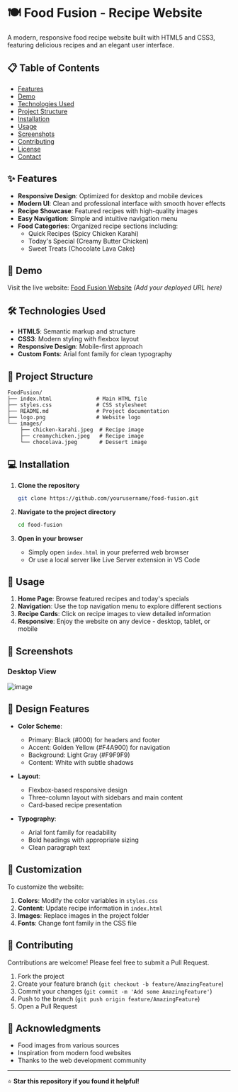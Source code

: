 # 🍽️ Food Fusion - Recipe Website

A modern, responsive food recipe website built with HTML5 and CSS3, featuring delicious recipes and an elegant user interface.

## 📋 Table of Contents
- [Features](#features)
- [Demo](#demo)
- [Technologies Used](#technologies-used)
- [Project Structure](#project-structure)
- [Installation](#installation)
- [Usage](#usage)
- [Screenshots](#screenshots)
- [Contributing](#contributing)
- [License](#license)
- [Contact](#contact)

## ✨ Features

- **Responsive Design**: Optimized for desktop and mobile devices
- **Modern UI**: Clean and professional interface with smooth hover effects
- **Recipe Showcase**: Featured recipes with high-quality images
- **Easy Navigation**: Simple and intuitive navigation menu
- **Food Categories**: Organized recipe sections including:
  - Quick Recipes (Spicy Chicken Karahi)
  - Today's Special (Creamy Butter Chicken)
  - Sweet Treats (Chocolate Lava Cake)

## 🚀 Demo

Visit the live website: [Food Fusion Website](#) *(Add your deployed URL here)*

## 🛠️ Technologies Used

- **HTML5**: Semantic markup and structure
- **CSS3**: Modern styling with flexbox layout
- **Responsive Design**: Mobile-first approach
- **Custom Fonts**: Arial font family for clean typography

## 📁 Project Structure

```
FoodFusion/
├── index.html              # Main HTML file
├── styles.css              # CSS stylesheet
├── README.md               # Project documentation
├── logo.png                # Website logo
└── images/
    ├── chicken-karahi.jpeg  # Recipe image
    ├── creamychicken.jpeg   # Recipe image
    └── chocolava.jpeg       # Dessert image
```

## 💻 Installation

1. **Clone the repository**
   ```bash
   git clone https://github.com/yourusername/food-fusion.git
   ```

2. **Navigate to the project directory**
   ```bash
   cd food-fusion
   ```

3. **Open in your browser**
   - Simply open `index.html` in your preferred web browser
   - Or use a local server like Live Server extension in VS Code

## 🎯 Usage

1. **Home Page**: Browse featured recipes and today's specials
2. **Navigation**: Use the top navigation menu to explore different sections
3. **Recipe Cards**: Click on recipe images to view detailed information
4. **Responsive**: Enjoy the website on any device - desktop, tablet, or mobile

## 📱 Screenshots

### Desktop View
![image](https://github.com/user-attachments/assets/e45e93fb-660d-40e0-88ed-4451cb2a4021)

## 🎨 Design Features

- **Color Scheme**: 
  - Primary: Black (#000) for headers and footer
  - Accent: Golden Yellow (#F4A900) for navigation
  - Background: Light Gray (#F9F9F9)
  - Content: White with subtle shadows

- **Layout**: 
  - Flexbox-based responsive design
  - Three-column layout with sidebars and main content
  - Card-based recipe presentation

- **Typography**: 
  - Arial font family for readability
  - Bold headings with appropriate sizing
  - Clean paragraph text

## 🔧 Customization

To customize the website:

1. **Colors**: Modify the color variables in `styles.css`
2. **Content**: Update recipe information in `index.html`
3. **Images**: Replace images in the project folder
4. **Fonts**: Change font family in the CSS file

## 🤝 Contributing

Contributions are welcome! Please feel free to submit a Pull Request.

1. Fork the project
2. Create your feature branch (`git checkout -b feature/AmazingFeature`)
3. Commit your changes (`git commit -m 'Add some AmazingFeature'`)
4. Push to the branch (`git push origin feature/AmazingFeature`)
5. Open a Pull Request



## 🙏 Acknowledgments

- Food images from various sources
- Inspiration from modern food websites
- Thanks to the web development community

---

⭐ **Star this repository if you found it helpful!**

